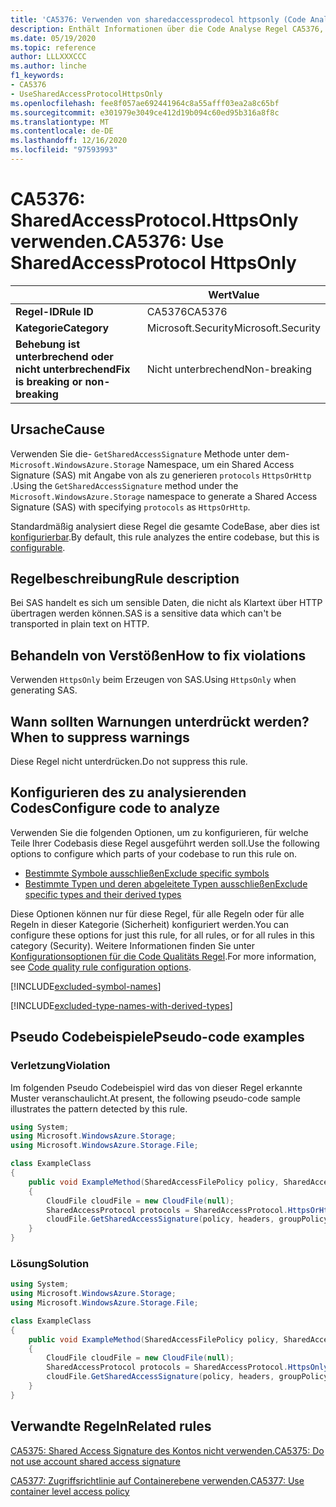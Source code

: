 ```yaml
---
title: 'CA5376: Verwenden von sharedaccessprodecol httpsonly (Code Analyse)'
description: Enthält Informationen über die Code Analyse Regel CA5376, einschließlich der Gründe, der Behebung von Verstößen und der Zeit, zu der Sie unterdrückt werden soll.
ms.date: 05/19/2020
ms.topic: reference
author: LLLXXXCCC
ms.author: linche
f1_keywords:
- CA5376
- UseSharedAccessProtocolHttpsOnly
ms.openlocfilehash: fee8f057ae692441964c8a55afff03ea2a8c65bf
ms.sourcegitcommit: e301979e3049ce412d19b094c60ed95b316a8f8c
ms.translationtype: MT
ms.contentlocale: de-DE
ms.lasthandoff: 12/16/2020
ms.locfileid: "97593993"
---
```

# <a name="ca5376-use-sharedaccessprotocol-httpsonly"></a><span data-ttu-id="65db1-103">CA5376: SharedAccessProtocol.HttpsOnly verwenden.</span><span class="sxs-lookup"><span data-stu-id="65db1-103">CA5376: Use SharedAccessProtocol HttpsOnly</span></span>

| | <span data-ttu-id="65db1-104">Wert</span><span class="sxs-lookup"><span data-stu-id="65db1-104">Value</span></span> |
|-|-|
| <span data-ttu-id="65db1-105">**Regel-ID**</span><span class="sxs-lookup"><span data-stu-id="65db1-105">**Rule ID**</span></span> |<span data-ttu-id="65db1-106">CA5376</span><span class="sxs-lookup"><span data-stu-id="65db1-106">CA5376</span></span>|
| <span data-ttu-id="65db1-107">**Kategorie**</span><span class="sxs-lookup"><span data-stu-id="65db1-107">**Category**</span></span> |<span data-ttu-id="65db1-108">Microsoft.Security</span><span class="sxs-lookup"><span data-stu-id="65db1-108">Microsoft.Security</span></span>|
| <span data-ttu-id="65db1-109">**Behebung ist unterbrechend oder nicht unterbrechend**</span><span class="sxs-lookup"><span data-stu-id="65db1-109">**Fix is breaking or non-breaking**</span></span> |<span data-ttu-id="65db1-110">Nicht unterbrechend</span><span class="sxs-lookup"><span data-stu-id="65db1-110">Non-breaking</span></span>|

## <a name="cause"></a><span data-ttu-id="65db1-111">Ursache</span><span class="sxs-lookup"><span data-stu-id="65db1-111">Cause</span></span>

<span data-ttu-id="65db1-112">Verwenden Sie die- `GetSharedAccessSignature` Methode unter dem- `Microsoft.WindowsAzure.Storage` Namespace, um ein Shared Access Signature (SAS) mit Angabe von als zu generieren `protocols` `HttpsOrHttp` .</span><span class="sxs-lookup"><span data-stu-id="65db1-112">Using the `GetSharedAccessSignature` method under the `Microsoft.WindowsAzure.Storage` namespace to generate a Shared Access Signature (SAS) with specifying `protocols` as `HttpsOrHttp`.</span></span>

<span data-ttu-id="65db1-113">Standardmäßig analysiert diese Regel die gesamte CodeBase, aber dies ist [konfigurierbar](#configure-code-to-analyze).</span><span class="sxs-lookup"><span data-stu-id="65db1-113">By default, this rule analyzes the entire codebase, but this is [configurable](#configure-code-to-analyze).</span></span>

## <a name="rule-description"></a><span data-ttu-id="65db1-114">Regelbeschreibung</span><span class="sxs-lookup"><span data-stu-id="65db1-114">Rule description</span></span>

<span data-ttu-id="65db1-115">Bei SAS handelt es sich um sensible Daten, die nicht als Klartext über HTTP übertragen werden können.</span><span class="sxs-lookup"><span data-stu-id="65db1-115">SAS is a sensitive data which can't be transported in plain text on HTTP.</span></span>

## <a name="how-to-fix-violations"></a><span data-ttu-id="65db1-116">Behandeln von Verstößen</span><span class="sxs-lookup"><span data-stu-id="65db1-116">How to fix violations</span></span>

<span data-ttu-id="65db1-117">Verwenden `HttpsOnly` beim Erzeugen von SAS.</span><span class="sxs-lookup"><span data-stu-id="65db1-117">Using `HttpsOnly` when generating SAS.</span></span>

## <a name="when-to-suppress-warnings"></a><span data-ttu-id="65db1-118">Wann sollten Warnungen unterdrückt werden?</span><span class="sxs-lookup"><span data-stu-id="65db1-118">When to suppress warnings</span></span>

<span data-ttu-id="65db1-119">Diese Regel nicht unterdrücken.</span><span class="sxs-lookup"><span data-stu-id="65db1-119">Do not suppress this rule.</span></span>

## <a name="configure-code-to-analyze"></a><span data-ttu-id="65db1-120">Konfigurieren des zu analysierenden Codes</span><span class="sxs-lookup"><span data-stu-id="65db1-120">Configure code to analyze</span></span>

<span data-ttu-id="65db1-121">Verwenden Sie die folgenden Optionen, um zu konfigurieren, für welche Teile Ihrer Codebasis diese Regel ausgeführt werden soll.</span><span class="sxs-lookup"><span data-stu-id="65db1-121">Use the following options to configure which parts of your codebase to run this rule on.</span></span>

- [<span data-ttu-id="65db1-122">Bestimmte Symbole ausschließen</span><span class="sxs-lookup"><span data-stu-id="65db1-122">Exclude specific symbols</span></span>](#exclude-specific-symbols)
- [<span data-ttu-id="65db1-123">Bestimmte Typen und deren abgeleitete Typen ausschließen</span><span class="sxs-lookup"><span data-stu-id="65db1-123">Exclude specific types and their derived types</span></span>](#exclude-specific-types-and-their-derived-types)

<span data-ttu-id="65db1-124">Diese Optionen können nur für diese Regel, für alle Regeln oder für alle Regeln in dieser Kategorie (Sicherheit) konfiguriert werden.</span><span class="sxs-lookup"><span data-stu-id="65db1-124">You can configure these options for just this rule, for all rules, or for all rules in this category (Security).</span></span> <span data-ttu-id="65db1-125">Weitere Informationen finden Sie unter [Konfigurationsoptionen für die Code Qualitäts Regel](../code-quality-rule-options.md).</span><span class="sxs-lookup"><span data-stu-id="65db1-125">For more information, see [Code quality rule configuration options](../code-quality-rule-options.md).</span></span>

[!INCLUDE[excluded-symbol-names](~/includes/code-analysis/excluded-symbol-names.md)]

[!INCLUDE[excluded-type-names-with-derived-types](~/includes/code-analysis/excluded-type-names-with-derived-types.md)]

## <a name="pseudo-code-examples"></a><span data-ttu-id="65db1-126">Pseudo Codebeispiele</span><span class="sxs-lookup"><span data-stu-id="65db1-126">Pseudo-code examples</span></span>

### <a name="violation"></a><span data-ttu-id="65db1-127">Verletzung</span><span class="sxs-lookup"><span data-stu-id="65db1-127">Violation</span></span>

<span data-ttu-id="65db1-128">Im folgenden Pseudo Codebeispiel wird das von dieser Regel erkannte Muster veranschaulicht.</span><span class="sxs-lookup"><span data-stu-id="65db1-128">At present, the following pseudo-code sample illustrates the pattern detected by this rule.</span></span>

```csharp
using System;
using Microsoft.WindowsAzure.Storage;
using Microsoft.WindowsAzure.Storage.File;

class ExampleClass
{
    public void ExampleMethod(SharedAccessFilePolicy policy, SharedAccessFileHeaders headers, string groupPolicyIdentifier, IPAddressOrRange ipAddressOrRange)
    {
        CloudFile cloudFile = new CloudFile(null);
        SharedAccessProtocol protocols = SharedAccessProtocol.HttpsOrHttp;
        cloudFile.GetSharedAccessSignature(policy, headers, groupPolicyIdentifier, protocols, ipAddressOrRange);
    }
}
```

### <a name="solution"></a><span data-ttu-id="65db1-129">Lösung</span><span class="sxs-lookup"><span data-stu-id="65db1-129">Solution</span></span>

```csharp
using System;
using Microsoft.WindowsAzure.Storage;
using Microsoft.WindowsAzure.Storage.File;

class ExampleClass
{
    public void ExampleMethod(SharedAccessFilePolicy policy, SharedAccessFileHeaders headers, string groupPolicyIdentifier, IPAddressOrRange ipAddressOrRange)
    {
        CloudFile cloudFile = new CloudFile(null);
        SharedAccessProtocol protocols = SharedAccessProtocol.HttpsOnly;
        cloudFile.GetSharedAccessSignature(policy, headers, groupPolicyIdentifier, protocols, ipAddressOrRange);
    }
}
```

## <a name="related-rules"></a><span data-ttu-id="65db1-130">Verwandte Regeln</span><span class="sxs-lookup"><span data-stu-id="65db1-130">Related rules</span></span>

[<span data-ttu-id="65db1-131">CA5375: Shared Access Signature des Kontos nicht verwenden.</span><span class="sxs-lookup"><span data-stu-id="65db1-131">CA5375: Do not use account shared access signature</span></span>](ca5375.md)

[<span data-ttu-id="65db1-132">CA5377: Zugriffsrichtlinie auf Containerebene verwenden.</span><span class="sxs-lookup"><span data-stu-id="65db1-132">CA5377: Use container level access policy</span></span>](ca5377.md)
